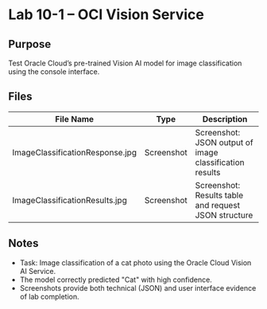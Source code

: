 # Lab 10-1 – OCI Vision Service

## Purpose
Test Oracle Cloud’s pre-trained Vision AI model for image classification using the console interface.

## Files

| File Name                       | Type        | Description                                 |
|----------------------------------|-------------|---------------------------------------------|
| ImageClassificationResponse.jpg  | Screenshot  | Screenshot: JSON output of image classification results |
| ImageClassificationResults.jpg   | Screenshot  | Screenshot: Results table and request JSON structure    |

## Notes
- Task: Image classification of a cat photo using the Oracle Cloud Vision AI Service.
- The model correctly predicted "Cat" with high confidence.
- Screenshots provide both technical (JSON) and user interface evidence of lab completion.
